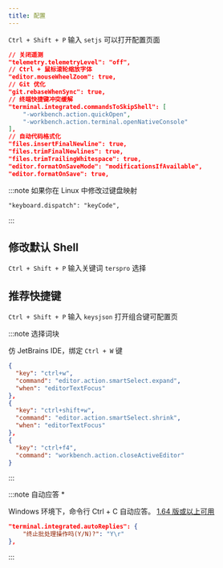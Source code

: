```yaml
---
title: 配置
---
```


`Ctrl + Shift + P` 输入 `setjs` 可以打开配置页面

```json
// 关闭遥测
"telemetry.telemetryLevel": "off",
// Ctrl + 鼠标滚轮缩放字体
"editor.mouseWheelZoom": true,
// Git 优化
"git.rebaseWhenSync": true,
// 终端快捷键冲突缓解
"terminal.integrated.commandsToSkipShell": [
    "-workbench.action.quickOpen",
    "-workbench.action.terminal.openNativeConsole"
],
// 自动代码格式化
"files.insertFinalNewline": true,
"files.trimFinalNewlines": true,
"files.trimTrailingWhitespace": true,
"editor.formatOnSaveMode": "modificationsIfAvailable",
"editor.formatOnSave": true,
```

:::note 如果你在 Linux 中修改过键盘映射

    "keyboard.dispatch": "keyCode",

:::

## 修改默认 Shell

`Ctrl + Shift + P` 输入关键词 `terspro` 选择

## 推荐快捷键

`Ctrl + Shift + P` 输入 `keysjson` 打开组合键可配置页

:::note 选择词块

仿 JetBrains IDE，绑定 `Ctrl + W` 键

```json
{
  "key": "ctrl+w",
  "command": "editor.action.smartSelect.expand",
  "when": "editorTextFocus"
},
{
  "key": "ctrl+shift+w",
  "command": "editor.action.smartSelect.shrink",
  "when": "editorTextFocus"
},
{
  "key": "ctrl+f4",
  "command": "workbench.action.closeActiveEditor"
}
```

:::

:::note 自动应答 \*

Windows 环境下，命令行 Ctrl + C 自动应答。
[1.64 版或以上可用](https://code.visualstudio.com/updates/v1_64#_automatic-replies)

```json
"terminal.integrated.autoReplies": {
    "终止批处理操作吗(Y/N)?": "Y\r"
},
```

:::
